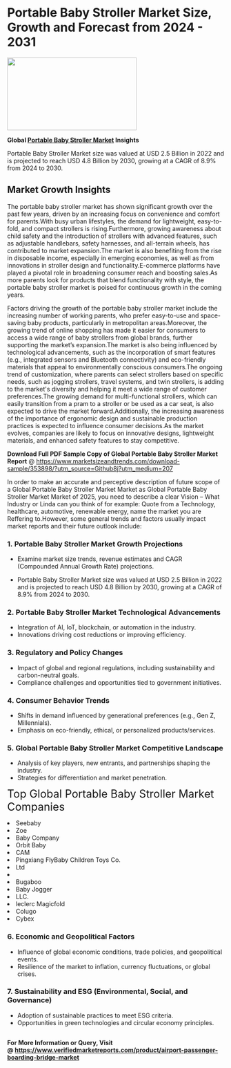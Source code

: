 <H1>Portable Baby Stroller Market Size, Growth and Forecast from 2024 - 2031</H1><img class="aligncenter size-medium wp-image-584254" src="https://thirdeyenews.in/wp-content/uploads/2024/09/Global-Market-Research-300x168.jpeg" alt="" width="300" height="168" /><p><strong>Global&nbsp;<a href="https://www.marketsizeandtrends.com/download-sample/353898/?utm_source=Github8j?utm_medium=207">Portable Baby Stroller Market</a> Insights</strong></p><p>Portable Baby Stroller Market size was valued at USD 2.5 Billion in 2022 and is projected to reach USD 4.8 Billion by 2030, growing at a CAGR of 8.9% from 2024 to 2030.</p><p><h2>Market Growth Insights</h2> <p>The portable baby stroller market has shown significant growth over the past few years, driven by an increasing focus on convenience and comfort for parents.With busy urban lifestyles, the demand for lightweight, easy-to-fold, and compact strollers is rising.Furthermore, growing awareness about child safety and the introduction of strollers with advanced features, such as adjustable handlebars, safety harnesses, and all-terrain wheels, has contributed to market expansion.The market is also benefiting from the rise in disposable income, especially in emerging economies, as well as from innovations in stroller design and functionality.E-commerce platforms have played a pivotal role in broadening consumer reach and boosting sales.As more parents look for products that blend functionality with style, the portable baby stroller market is poised for continuous growth in the coming years.</p> <p>Factors driving the growth of the portable baby stroller market include the increasing number of working parents, who prefer easy-to-use and space-saving baby products, particularly in metropolitan areas.Moreover, the growing trend of online shopping has made it easier for consumers to access a wide range of baby strollers from global brands, further supporting the market’s expansion.The market is also being influenced by technological advancements, such as the incorporation of smart features (e.g., integrated sensors and Bluetooth connectivity) and eco-friendly materials that appeal to environmentally conscious consumers.The ongoing trend of customization, where parents can select strollers based on specific needs, such as jogging strollers, travel systems, and twin strollers, is adding to the market's diversity and helping it meet a wide range of customer preferences.The growing demand for multi-functional strollers, which can easily transition from a pram to a stroller or be used as a car seat, is also expected to drive the market forward.Additionally, the increasing awareness of the importance of ergonomic design and sustainable production practices is expected to influence consumer decisions.As the market evolves, companies are likely to focus on innovative designs, lightweight materials, and enhanced safety features to stay competitive.<p><span class=""><strong>Download Full PDF Sample Copy of Global Portable Baby Stroller Market Report</strong> @ <a href="https://www.marketsizeandtrends.com/download-sample/353898/?utm_source=Github8j?utm_medium=207" target="_blank">https://www.marketsizeandtrends.com/download-sample/353898/?utm_source=Github8j?utm_medium=207</a></span></p><p>In order to make an accurate and perceptive description of future scope of a Global&nbsp;Portable Baby Stroller Market Market as Global&nbsp;Portable Baby Stroller Market Market of 2025, you need to describe a clear Vision &ndash; What Industry or Linda can you think of for example: Quote from a Technology, healthcare, automotive, renewable energy, name the market you are Reffering to.However, some general trends and factors usually impact market reports and their future outlook include:</p><h3>1.&nbsp;<strong>Portable Baby Stroller Market Growth Projections</strong></h3><ul><li>Examine market size trends, revenue estimates and CAGR (Compounded Annual Growth Rate) projections.</li><li><p>Portable Baby Stroller Market size was valued at USD 2.5 Billion in 2022 and is projected to reach USD 4.8 Billion by 2030, growing at a CAGR of 8.9% from 2024 to 2030.</p></li></ul><h3>2.&nbsp;<strong>Portable Baby Stroller Market Technological Advancements</strong></h3><ul><li>Integration of AI, IoT, blockchain, or automation in the industry.</li><li>Innovations driving cost reductions or improving efficiency.</li></ul><h3>3.&nbsp;<strong>Regulatory and Policy Changes</strong></h3><ul><li>Impact of global and regional regulations, including sustainability and carbon-neutral goals.</li><li>Compliance challenges and opportunities tied to government initiatives.</li></ul><h3>4.&nbsp;<strong>Consumer Behavior Trends</strong></h3><ul><li>Shifts in demand influenced by generational preferences (e.g., Gen Z, Millennials).</li><li>Emphasis on eco-friendly, ethical, or personalized products/services.</li></ul><h3>5.&nbsp;<strong>Global Portable Baby Stroller Market Competitive Landscape</strong></h3><ul><li>Analysis of key players, new entrants, and partnerships shaping the industry.</li><li>Strategies for differentiation and market penetration.</li></ul><p data-pm-slice="1 1 []"><span style="color: inherit; font-family: inherit; font-size: 25px;">Top Global Portable Baby Stroller Market Companies</span></p><div class="" data-test-id=""><p><li>Seebaby</li><li> Zoe</li><li> Baby Company</li><li> Orbit Baby</li><li> CAM</li><li> Pingxiang FlyBaby Children Toys Co.</li><li> Ltd</li><li></li><li> Bugaboo</li><li> Baby Jogger</li><li> LLC.</li><li> leclerc Magicfold</li><li> Colugo</li><li> Cybex</li></p></div><h3>6.&nbsp;<strong>Economic and Geopolitical Factors</strong></h3><ul><li>Influence of global economic conditions, trade policies, and geopolitical events.</li><li>Resilience of the market to inflation, currency fluctuations, or global crises.</li></ul><h3>7.&nbsp;<strong>Sustainability and ESG (Environmental, Social, and Governance)</strong></h3><ul><li>Adoption of sustainable practices to meet ESG criteria.</li><li>Opportunities in green technologies and circular economy principles.</li></ul><h2><strong style="font-size: 14px;">For More Information or Query, Visit @&nbsp;</strong><a style="background-color: #ffffff; font-size: 14px;" href="https://www.marketsizeandtrends.com/report/portable-baby-stroller-market/" target="_blank">https://www.verifiedmarketreports.com/product/airport-passenger-boarding-bridge-market</a></h2>